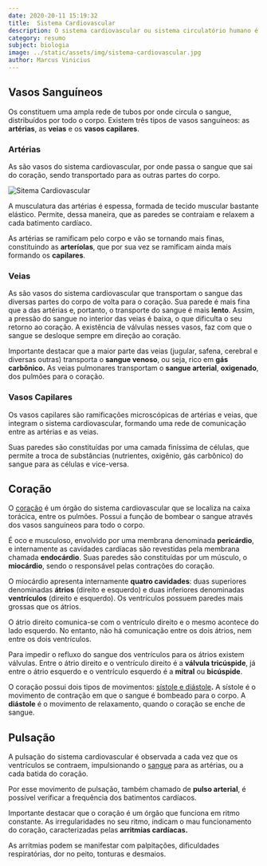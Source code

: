 ```yaml
---
date: 2020-20-11 15:19:32
title:  Sistema Cardiovascular
description: O sistema cardiovascular ou sistema circulatório humano é responsável pela circulação do sangue, de modo a transportar os nutrientes e o oxigênio por todo o corpo. O Sistema Cardiovascular é formado pelos vasos sanguíneos e o coração.
category: resumo
subject: biologia
image: ../static/assets/img/sistema-cardiovascular.jpg
author: Marcus Vinicius
---
```


## Vasos Sanguíneos

Os constituem uma ampla rede de tubos por onde circula o sangue, 
distribuídos por todo o corpo. Existem três tipos de vasos sanguíneos: 
as **artérias**, as **veias** e os **vasos capilares**.

### Artérias

As são vasos do sistema cardiovascular, por onde passa o sangue que sai do coração, sendo transportado para as outras partes do corpo.

![Sitema Cardiovascular](/assets/img/sistema-cardiovascular.jpg)

A musculatura das artérias é espessa, formada de tecido muscular bastante elástico. Permite, dessa maneira, que as paredes se contraiam e relaxem a cada batimento cardíaco.

As artérias se ramificam pelo corpo e vão se tornando mais finas, constituindo as **arteríolas**, que por sua vez se ramificam ainda mais formando os **capilares**.

### Veias

As são vasos do sistema cardiovascular que transportam o sangue das 
diversas partes do corpo de volta para o coração. Sua parede é mais fina que a das artérias e, portanto, o transporte do sangue é mais **lento**. Assim, a pressão do sangue no interior das veias é baixa, o que 
dificulta o seu retorno ao coração. A existência de válvulas nesses 
vasos, faz com que o sangue se desloque sempre em direção ao coração.

Importante destacar que a maior parte das veias (jugular, safena, cerebral e diversas outras) transporta o **sangue venoso**, ou seja, rico em **gás carbônico.** As veias pulmonares transportam o **sangue arterial**, **oxigenado**, dos pulmões para o coração.

### Vasos Capilares

Os vasos capilares são ramificações microscópicas de artérias e veias, que integram o sistema cardiovascular, formando uma rede de comunicação 
entre as artérias e as veias.

Suas paredes são constituídas por 
uma camada finíssima de células, que permite a troca de substâncias 
(nutrientes, oxigênio, gás carbônico) do sangue para as células e 
vice-versa.

## Coração

O [coração](https://www.todamateria.com.br/coracao/) é um órgão do sistema cardiovascular que se localiza na caixa torácica, entre os pulmões. Possui a função de bombear o sangue através dos vasos sanguíneos para todo o corpo.

É oco e musculoso, envolvido por uma membrana denominada **pericárdio**, e internamente as cavidades cardíacas são revestidas pela membrana chamada **endocárdio**. Suas paredes são constituídas por um músculo, o **miocárdio**, sendo o responsável pelas contrações do coração.

O miocárdio apresenta internamente **quatro cavidades**: duas superiores denominadas **átrios** (direito e esquerdo) e duas inferiores denominadas **ventrículos** (direito e esquerdo). Os ventrículos possuem paredes mais grossas que os átrios.

O átrio direito comunica-se com o ventrículo direito e o mesmo acontece 
do lado esquerdo. No entanto, não há comunicação entre os dois átrios, 
nem entre os dois ventrículos.

Para impedir o refluxo do sangue dos ventrículos para os átrios existem 
válvulas. Entre o átrio direito e o ventrículo direito é a **válvula tricúspide**, já entre o átrio esquerdo e o ventrículo esquerdo é a **mitral** ou **bicúspide**.

O coração possui dois tipos de movimentos: [sístole e diástole](https://www.todamateria.com.br/sistole-e-diastole/)**.** A sístole é o movimento de contração em que o sangue é bombeado para o corpo. A **diástole** é o movimento de relaxamento, quando o coração se enche de sangue.

## Pulsação

A pulsação do sistema cardiovascular é observada a cada vez que os ventrículos se contraem, impulsionando o [sangue](https://www.todamateria.com.br/sangue/) para as artérias, ou a cada batida do coração.

Por esse movimento de pulsação, também chamado de **pulso arterial**, é possível verificar a frequência dos batimentos cardíacos.

Importante destacar que o coração é um órgão que funciona em ritmo constante. As 
irregularidades no seu ritmo, indicam o mau funcionamento do coração, 
caracterizadas pelas **arritmias cardíacas.**

As arritmias podem se manifestar com palpitações, dificuldades respiratórias, dor no peito, tonturas e desmaios.